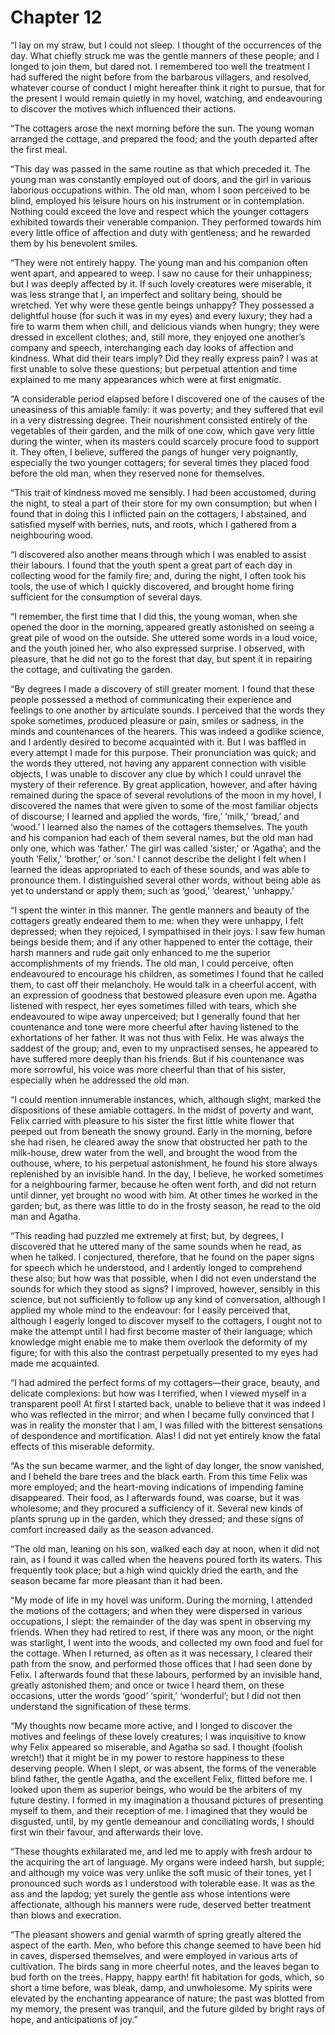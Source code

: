# Chapter 12

“I lay on my straw, but I could not sleep. I thought of the occurrences of the day. What chiefly struck me was the gentle manners of these people; and I longed to join them, but dared not. I remembered too well the treatment I had suffered the night before from the barbarous villagers, and resolved, whatever course of conduct I might hereafter think it right to pursue, that for the present I would remain quietly in my hovel, watching, and endeavouring to discover the motives which influenced their actions.

“The cottagers arose the next morning before the sun. The young woman arranged the cottage, and prepared the food; and the youth departed after the first meal.

“This day was passed in the same routine as that which preceded it. The young man was constantly employed out of doors, and the girl in various laborious occupations within. The old man, whom I soon perceived to be blind, employed his leisure hours on his instrument or in contemplation. Nothing could exceed the love and respect which the younger cottagers exhibited towards their venerable companion. They performed towards him every little office of affection and duty with gentleness; and he rewarded them by his benevolent smiles.

“They were not entirely happy. The young man and his companion often went apart, and appeared to weep. I saw no cause for their unhappiness; but I was deeply affected by it. If such lovely creatures were miserable, it was less strange that I, an imperfect and solitary being, should be wretched. Yet why were these gentle beings unhappy? They possessed a delightful house \(for such it was in my eyes\) and every luxury; they had a fire to warm them when chill, and delicious viands when hungry; they were dressed in excellent clothes; and, still more, they enjoyed one another’s company and speech, interchanging each day looks of affection and kindness. What did their tears imply? Did they really express pain? I was at first unable to solve these questions; but perpetual attention and time explained to me many appearances which were at first enigmatic.

“A considerable period elapsed before I discovered one of the causes of the uneasiness of this amiable family: it was poverty; and they suffered that evil in a very distressing degree. Their nourishment consisted entirely of the vegetables of their garden, and the milk of one cow, which gave very little during the winter, when its masters could scarcely procure food to support it. They often, I believe, suffered the pangs of hunger very poignantly, especially the two younger cottagers; for several times they placed food before the old man, when they reserved none for themselves.

“This trait of kindness moved me sensibly. I had been accustomed, during the night, to steal a part of their store for my own consumption; but when I found that in doing this I inflicted pain on the cottagers, I abstained, and satisfied myself with berries, nuts, and roots, which I gathered from a neighbouring wood.

“I discovered also another means through which I was enabled to assist their labours. I found that the youth spent a great part of each day in collecting wood for the family fire; and, during the night, I often took his tools, the use of which I quickly discovered, and brought home firing sufficient for the consumption of several days.

“I remember, the first time that I did this, the young woman, when she opened the door in the morning, appeared greatly astonished on seeing a great pile of wood on the outside. She uttered some words in a loud voice, and the youth joined her, who also expressed surprise. I observed, with pleasure, that he did not go to the forest that day, but spent it in repairing the cottage, and cultivating the garden.

“By degrees I made a discovery of still greater moment. I found that these people possessed a method of communicating their experience and feelings to one another by articulate sounds. I perceived that the words they spoke sometimes, produced pleasure or pain, smiles or sadness, in the minds and countenances of the hearers. This was indeed a godlike science, and I ardently desired to become acquainted with it. But I was baffled in every attempt I made for this purpose. Their pronunciation was quick; and the words they uttered, not having any apparent connection with visible objects, I was unable to discover any clue by which I could unravel the mystery of their reference. By great application, however, and after having remained during the space of several revolutions of the moon in my hovel, I discovered the names that were given to some of the most familiar objects of discourse; I learned and applied the words, ‘fire,’ ‘milk,’ ‘bread,’ and ‘wood.’ I learned also the names of the cottagers themselves. The youth and his companion had each of them several names, but the old man had only one, which was ‘father.’ The girl was called ‘sister,’ or ‘Agatha’; and the youth ‘Felix,’ ‘brother,’ or ‘son.’ I cannot describe the delight I felt when I learned the ideas appropriated to each of these sounds, and was able to pronounce them. I distinguished several other words, without being able as yet to understand or apply them; such as ‘good,’ ‘dearest,’ ‘unhappy.’

“I spent the winter in this manner. The gentle manners and beauty of the cottagers greatly endeared them to me: when they were unhappy, I felt depressed; when they rejoiced, I sympathised in their joys. I saw few human beings beside them; and if any other happened to enter the cottage, their harsh manners and rude gait only enhanced to me the superior accomplishments of my friends. The old man, I could perceive, often endeavoured to encourage his children, as sometimes I found that he called them, to cast off their melancholy. He would talk in a cheerful accent, with an expression of goodness that bestowed pleasure even upon me. Agatha listened with respect, her eyes sometimes filled with tears, which she endeavoured to wipe away unperceived; but I generally found that her countenance and tone were more cheerful after having listened to the exhortations of her father. It was not thus with Felix. He was always the saddest of the group; and, even to my unpractised senses, he appeared to have suffered more deeply than his friends. But if his countenance was more sorrowful, his voice was more cheerful than that of his sister, especially when he addressed the old man.

“I could mention innumerable instances, which, although slight, marked the dispositions of these amiable cottagers. In the midst of poverty and want, Felix carried with pleasure to his sister the first little white flower that peeped out from beneath the snowy ground. Early in the morning, before she had risen, he cleared away the snow that obstructed her path to the milk-house, drew water from the well, and brought the wood from the outhouse, where, to his perpetual astonishment, he found his store always replenished by an invisible hand. In the day, I believe, he worked sometimes for a neighbouring farmer, because he often went forth, and did not return until dinner, yet brought no wood with him. At other times he worked in the garden; but, as there was little to do in the frosty season, he read to the old man and Agatha.

“This reading had puzzled me extremely at first; but, by degrees, I discovered that he uttered many of the same sounds when he read, as when he talked. I conjectured, therefore, that he found on the paper signs for speech which he understood, and I ardently longed to comprehend these also; but how was that possible, when I did not even understand the sounds for which they stood as signs? I improved, however, sensibly in this science, but not sufficiently to follow up any kind of conversation, although I applied my whole mind to the endeavour: for I easily perceived that, although I eagerly longed to discover myself to the cottagers, I ought not to make the attempt until I had first become master of their language; which knowledge might enable me to make them overlook the deformity of my figure; for with this also the contrast perpetually presented to my eyes had made me acquainted.

“I had admired the perfect forms of my cottagers⁠—their grace, beauty, and delicate complexions: but how was I terrified, when I viewed myself in a transparent pool! At first I started back, unable to believe that it was indeed I who was reflected in the mirror; and when I became fully convinced that I was in reality the monster that I am, I was filled with the bitterest sensations of despondence and mortification. Alas! I did not yet entirely know the fatal effects of this miserable deformity.

“As the sun became warmer, and the light of day longer, the snow vanished, and I beheld the bare trees and the black earth. From this time Felix was more employed; and the heart-moving indications of impending famine disappeared. Their food, as I afterwards found, was coarse, but it was wholesome; and they procured a sufficiency of it. Several new kinds of plants sprung up in the garden, which they dressed; and these signs of comfort increased daily as the season advanced.

“The old man, leaning on his son, walked each day at noon, when it did not rain, as I found it was called when the heavens poured forth its waters. This frequently took place; but a high wind quickly dried the earth, and the season became far more pleasant than it had been.

“My mode of life in my hovel was uniform. During the morning, I attended the motions of the cottagers; and when they were dispersed in various occupations, I slept: the remainder of the day was spent in observing my friends. When they had retired to rest, if there was any moon, or the night was starlight, I went into the woods, and collected my own food and fuel for the cottage. When I returned, as often as it was necessary, I cleared their path from the snow, and performed those offices that I had seen done by Felix. I afterwards found that these labours, performed by an invisible hand, greatly astonished them; and once or twice I heard them, on these occasions, utter the words ‘good’ ‘spirit,’ ‘wonderful’; but I did not then understand the signification of these terms.

“My thoughts now became more active, and I longed to discover the motives and feelings of these lovely creatures; I was inquisitive to know why Felix appeared so miserable, and Agatha so sad. I thought \(foolish wretch!\) that it might be in my power to restore happiness to these deserving people. When I slept, or was absent, the forms of the venerable blind father, the gentle Agatha, and the excellent Felix, flitted before me. I looked upon them as superior beings, who would be the arbiters of my future destiny. I formed in my imagination a thousand pictures of presenting myself to them, and their reception of me. I imagined that they would be disgusted, until, by my gentle demeanour and conciliating words, I should first win their favour, and afterwards their love.

“These thoughts exhilarated me, and led me to apply with fresh ardour to the acquiring the art of language. My organs were indeed harsh, but supple; and although my voice was very unlike the soft music of their tones, yet I pronounced such words as I understood with tolerable ease. It was as the ass and the lapdog; yet surely the gentle ass whose intentions were affectionate, although his manners were rude, deserved better treatment than blows and execration.

“The pleasant showers and genial warmth of spring greatly altered the aspect of the earth. Men, who before this change seemed to have been hid in caves, dispersed themselves, and were employed in various arts of cultivation. The birds sang in more cheerful notes, and the leaves began to bud forth on the trees. Happy, happy earth! fit habitation for gods, which, so short a time before, was bleak, damp, and unwholesome. My spirits were elevated by the enchanting appearance of nature; the past was blotted from my memory, the present was tranquil, and the future gilded by bright rays of hope, and anticipations of joy.”

